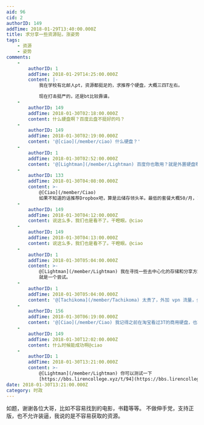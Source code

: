 ```yaml
---
aid: 96
cid: 2
authorID: 149
addTime: 2018-01-29T13:40:00.000Z
title: 求分享一些资源贴，涨姿势
tags:
    - 资源
    - 姿势
comments:
    -
        authorID: 1
        addTime: 2018-01-29T14:25:00.000Z
        content: |-
            我在学校有北邮人pt，资源都挺足的，求推荐个硬盘，大概三四T左右。

            现在打击挺严的，还是bt比较靠谱。
    -
        authorID: 149
        addTime: 2018-01-30T02:18:00.000Z
        content: 什么硬盘啊？百度云盘不挺好的吗？
    -
        authorID: 149
        addTime: 2018-01-30T02:19:00.000Z
        content: '@[ciao](/member/ciao) 什么硬盘？'
    -
        authorID: 1
        addTime: 2018-01-30T02:52:00.000Z
        content: '@[Lightman](/member/Lightman) 百度你也敢用？就是外置硬盘啊'
    -
        authorID: 133
        addTime: 2018-01-30T04:08:00.000Z
        content: >-
            @[Ciao](/member/Ciao)
            如果不知道的话推荐Dropbox吧，算是云储存领头羊。最低的套餐大概50/月，1TB，3-4T你要买商业套餐了，大概140左右一个月
    -
        authorID: 149
        addTime: 2018-01-30T04:12:00.000Z
        content: 说这么多，我们也是看不了。干瞪眼。@ciao
    -
        authorID: 149
        addTime: 2018-01-30T04:13:00.000Z
        content: 说这么多，我们也是看不了。干瞪眼。@ciao
    -
        authorID: 1
        addTime: 2018-01-30T05:04:00.000Z
        content: >-
            @[Lightman](/member/Lightman) 我在寻找一些去中心化的存储和分享方案，之前测试 syncthing
            就是一个尝试。
    -
        authorID: 1
        addTime: 2018-01-30T05:04:00.000Z
        content: '@[Tachikoma](/member/Tachikoma) 太贵了，外加 vpn 流量，会破产。'
    -
        authorID: 156
        addTime: 2018-01-30T06:19:00.000Z
        content: '@[Ciao](/member/Ciao) 我记得之前在淘宝看过3T的商用硬盘，也不贵，就是丑了点，日立的好像'
    -
        authorID: 149
        addTime: 2018-01-30T12:02:00.000Z
        content: 什么时候能成功啊@ciao
    -
        authorID: 1
        addTime: 2018-01-30T13:21:00.000Z
        content: >-
            @[Lightman](/member/Lightman) 你可以测试一下
            [https://bbs.lirencollege.xyz/t/94](https://bbs.lirencollege.xyz/t/94)
date: 2018-01-30T13:21:00.000Z
category: 时政
---
```


如题，谢谢各位大哥，比如不容易找到的电影，书籍等等。 不做伸手党，支持正版，也不允许装逼，我说的是不容易获取的资源。
